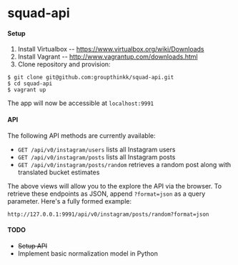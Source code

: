 # squad-api

#### Setup
1. Install Virtualbox -- https://www.virtualbox.org/wiki/Downloads
2. Install Vagrant -- http://www.vagrantup.com/downloads.html
3. Clone repository and provision:
```
$ git clone git@github.com:groupthinkk/squad-api.git
$ cd squad-api
$ vagrant up
```

The app will now be accessible at `localhost:9991`

#### API
The following API methods are currently available:
- `GET /api/v0/instagram/users` lists all Instagram users
- `GET /api/v0/instagram/posts` lists all Instagram posts
- `GET /api/v0/instagram/posts/random` retrieves a random post along with translated bucket estimates

The above views will allow you to the explore the API via the browser. To retrieve these endpoints as JSON, append `?format=json` as a query parameter. Here's a fully formed example:

```
http://127.0.0.1:9991/api/v0/instagram/posts/random?format=json
```

#### TODO
- ~~Setup API~~
- Implement basic normalization model in Python

